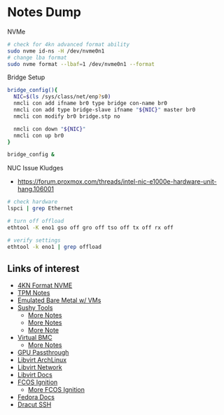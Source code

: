 # Notes Dump

NVMe

```sh
# check for 4kn advanced format ability
sudo nvme id-ns -H /dev/nvme0n1
# change lba format
sudo nvme format --lbaf=1 /dev/nvme0n1 --format
```

Bridge Setup

```sh
bridge_config(){
  NIC=$(ls /sys/class/net/enp?s0)
  nmcli con add ifname br0 type bridge con-name br0
  nmcli con add type bridge-slave ifname "${NIC}" master br0
  nmcli con modify br0 bridge.stp no

  nmcli con down "${NIC}"
  nmcli con up br0
}

bridge_config &
```

NUC Issue Kludges

- https://forum.proxmox.com/threads/intel-nic-e1000e-hardware-unit-hang.106001

```sh
# check hardware
lspci | grep Ethernet

# turn off offload
ethtool -K eno1 gso off gro off tso off tx off rx off

# verify settings
ethtool -k eno1 | grep offload
```

## Links of interest

- [4KN Format NVME](https://carlosfelic.io/misc/how-to-switch-your-nvme-ssd-to-4kn-advanced-format/)
- [TPM Notes](https://tpm2-software.github.io/2020/06/12/Remote-Attestation-With-tpm2-tools.html)
- [Emulated Bare Metal w/ VMs](https://github.com/amedeos/ocp4-in-the-jars)
- [Sushy Tools](https://docs.openstack.org/sushy-tools/latest/admin/)
  - [More Notes](https://jgato.github.io/jgato/posts/redfish-sushy/)
  - [More Notes](https://gist.github.com/williamcaban/e5d02b3b7a93b497459c94446105872c)
  - [More Note](https://cloudcult.dev/sushy-emulator-redfish-for-the-virtualization-nation/)
- [Virtual BMC](https://docs.openstack.org/virtualbmc/latest/user/index.html)
  - [More Notes](https://www.cloudnull.io/2019/05/vbmc/)
- [GPU Passthrough](https://github.com/martinopiaggi/Single-GPU-Passthrough-for-Dummies)
- [Libvirt ArchLinux](https://wiki.archlinux.org/title/Libvirt#Server)
- [Libvirt Network](https://libvirt.org/formatnetwork.html)
- [Libvirt Docs](https://libvirt.org/docs.html)
- [FCOS Ignition](https://github.com/project-faros/cluster-manager/blob/master/app/roles/openshift-installer/templates/98-cache-disk.yaml.j2)
  - [More FCOS Ignition](https://coreos.github.io/ignition/getting-started)
- [Fedora Docs](https://docs.fedoraproject.org/en-US/fedora-coreos/live-booting)
- [Dracut SSH](https://github.com/dracut-crypt-ssh/dracut-crypt-ssh)
